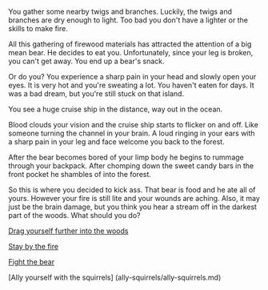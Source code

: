 You gather some nearby twigs and branches. Luckily, the twigs and branches are
dry enough to light. Too bad you don't have a lighter or the skills to make
fire.

All this gathering of firewood materials has attracted the attention of a big
mean bear. He decides to eat you. Unfortunately, since your leg is broken, you
can't get away. You end up a bear's snack.



Or do you? You experience a sharp pain in your head and slowly open your eyes.
It is very hot and you're sweating a lot. You haven't eaten for days. It was
a bad dream, but you're still stuck on that island.

You see a huge cruise ship in the distance, way out in the ocean.

Blood clouds your vision and the cruise ship starts to flicker on and off.
Like someone turning the channel in your brain. A loud ringing in your ears with
a sharp pain in your leg and face welcome you back to the forest.

After the bear becomes bored of your limp body he begins to rummage through your
backpack. After chomping down the sweet candy bars in the front pocket he
shambles of into the forest.

So this is where you decided to kick ass. That bear is food and he ate all of
yours. However your fire is still lite and your wounds are aching. Also, it may
just be the brain damage, but you think you hear a stream off in the darkest
part of the woods. What should you do?

[Drag yourself further into the woods](woods/woods.md)

[Stay by the fire](stay/stay.md)

[Fight the bear](fight/fight.md)

[Ally yourself with the squirrels] (ally-squirrels/ally-squirrels.md)

